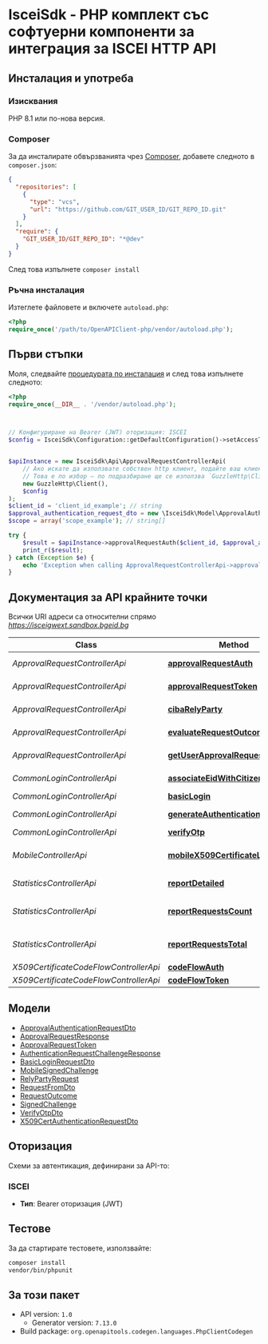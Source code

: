 # IsceiSdk - PHP комплект със софтуерни компоненти за интеграция за ISCEI HTTP API


## Инсталация и употреба

### Изисквания

PHP 8.1 или по-нова версия.

### Composer

За да инсталирате обвързванията чрез [Composer](https://getcomposer.org/), добавете следното в `composer.json`:

```json
{
  "repositories": [
    {
      "type": "vcs",
      "url": "https://github.com/GIT_USER_ID/GIT_REPO_ID.git"
    }
  ],
  "require": {
    "GIT_USER_ID/GIT_REPO_ID": "*@dev"
  }
}
```

След това изпълнете `composer install`

### Ръчна инсталация

Изтеглете файловете и включете `autoload.php`:

```php
<?php
require_once('/path/to/OpenAPIClient-php/vendor/autoload.php');
```

## Първи стъпки

Моля, следвайте [процедурата по инсталация](#installation--usage) и след това изпълнете следното:

```php
<?php
require_once(__DIR__ . '/vendor/autoload.php');



// Конфигуриране на Bearer (JWT) оторизация: ISCEI
$config = IsceiSdk\Configuration::getDefaultConfiguration()->setAccessToken('YOUR_ACCESS_TOKEN');


$apiInstance = new IsceiSdk\Api\ApprovalRequestControllerApi(    
    // Ако искате да използвате собствен http клиент, подайте ваш клиент, който имплементира `GuzzleHttp\ClientInterface`.
    // Това е по избор — по подразбиране ще се използва `GuzzleHttp\Client`.
    new GuzzleHttp\Client(),
    $config
);
$client_id = 'client_id_example'; // string
$approval_authentication_request_dto = new \IsceiSdk\Model\ApprovalAuthenticationRequestDto(); // \IsceiSdk\Model\ApprovalAuthenticationRequestDto
$scope = array('scope_example'); // string[]

try {
    $result = $apiInstance->approvalRequestAuth($client_id, $approval_authentication_request_dto, $scope);
    print_r($result);
} catch (Exception $e) {
    echo 'Exception when calling ApprovalRequestControllerApi->approvalRequestAuth: ', $e->getMessage(), PHP_EOL;
}

```

## Документация за API крайните точки

Всички URI адреси са относителни спрямо *https://isceigwext.sandbox.bgeid.bg*

Class | Method | HTTP request | Description
------------ | ------------- | ------------- | -------------
*ApprovalRequestControllerApi* | [**approvalRequestAuth**](docs/Api/ApprovalRequestControllerApi.md#approvalrequestauth) | **POST** /api/v1/approval-request/auth/citizen | 
*ApprovalRequestControllerApi* | [**approvalRequestToken**](docs/Api/ApprovalRequestControllerApi.md#approvalrequesttoken) | **POST** /api/v1/approval-request/token | 
*ApprovalRequestControllerApi* | [**cibaRelyParty**](docs/Api/ApprovalRequestControllerApi.md#cibarelyparty) | **POST** /api/v1/approval-request/rely-party | 
*ApprovalRequestControllerApi* | [**evaluateRequestOutcome**](docs/Api/ApprovalRequestControllerApi.md#evaluaterequestoutcome) | **POST** /api/v1/approval-request/outcome | 
*ApprovalRequestControllerApi* | [**getUserApprovalRequests**](docs/Api/ApprovalRequestControllerApi.md#getuserapprovalrequests) | **GET** /api/v1/approval-request/user | 
*CommonLoginControllerApi* | [**associateEidWithCitizenProfile**](docs/Api/CommonLoginControllerApi.md#associateeidwithcitizenprofile) | **POST** /api/v1/auth/associate-profiles | 
*CommonLoginControllerApi* | [**basicLogin**](docs/Api/CommonLoginControllerApi.md#basiclogin) | **POST** /api/v1/auth/basic | 
*CommonLoginControllerApi* | [**generateAuthenticationChallenge**](docs/Api/CommonLoginControllerApi.md#generateauthenticationchallenge) | **POST** /api/v1/auth/generate-authentication-challenge | 
*CommonLoginControllerApi* | [**verifyOtp**](docs/Api/CommonLoginControllerApi.md#verifyotp) | **POST** /api/v1/auth/verify-otp | 
*MobileControllerApi* | [**mobileX509CertificateLogin**](docs/Api/MobileControllerApi.md#mobilex509certificatelogin) | **POST** /api/v1/auth/mobile/certificate-login | 
*StatisticsControllerApi* | [**reportDetailed**](docs/Api/StatisticsControllerApi.md#reportdetailed) | **GET** /api/v1/statistics/report/detailed | 
*StatisticsControllerApi* | [**reportRequestsCount**](docs/Api/StatisticsControllerApi.md#reportrequestscount) | **GET** /api/v1/statistics/report/requests-count | 
*StatisticsControllerApi* | [**reportRequestsTotal**](docs/Api/StatisticsControllerApi.md#reportrequeststotal) | **GET** /api/v1/statistics/report/requests-total | 
*X509CertificateCodeFlowControllerApi* | [**codeFlowAuth**](docs/Api/X509CertificateCodeFlowControllerApi.md#codeflowauth) | **POST** /api/v1/code-flow/auth | 
*X509CertificateCodeFlowControllerApi* | [**codeFlowToken**](docs/Api/X509CertificateCodeFlowControllerApi.md#codeflowtoken) | **GET** /api/v1/code-flow/token | 

## Модели

- [ApprovalAuthenticationRequestDto](docs/Model/ApprovalAuthenticationRequestDto.md)
- [ApprovalRequestResponse](docs/Model/ApprovalRequestResponse.md)
- [ApprovalRequestToken](docs/Model/ApprovalRequestToken.md)
- [AuthenticationRequestChallengeResponse](docs/Model/AuthenticationRequestChallengeResponse.md)
- [BasicLoginRequestDto](docs/Model/BasicLoginRequestDto.md)
- [MobileSignedChallenge](docs/Model/MobileSignedChallenge.md)
- [RelyPartyRequest](docs/Model/RelyPartyRequest.md)
- [RequestFromDto](docs/Model/RequestFromDto.md)
- [RequestOutcome](docs/Model/RequestOutcome.md)
- [SignedChallenge](docs/Model/SignedChallenge.md)
- [VerifyOtpDto](docs/Model/VerifyOtpDto.md)
- [X509CertAuthenticationRequestDto](docs/Model/X509CertAuthenticationRequestDto.md)

## Оторизация

Схеми за автентикация, дефинирани за API-то:
### ISCEI

- **Тип**: Bearer оторизация (JWT)

## Тестове

За да стартирате тестовете, използвайте:

```bash
composer install
vendor/bin/phpunit
```

## За този пакет

- API version: `1.0`
    - Generator version: `7.13.0`
- Build package: `org.openapitools.codegen.languages.PhpClientCodegen`
